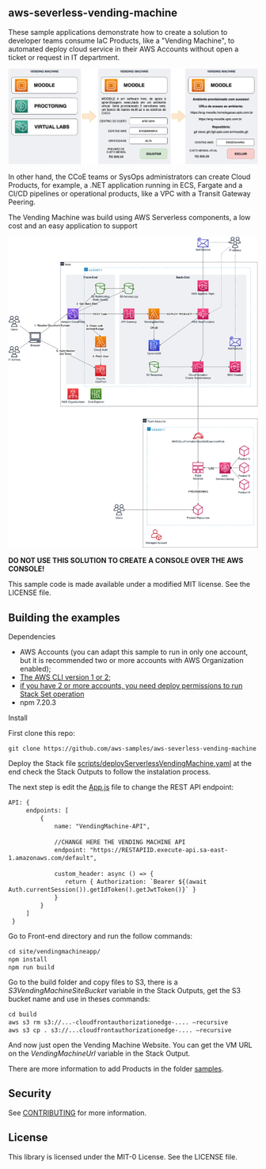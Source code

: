 ## aws-severless-vending-machine

These sample applications demonstrate how to create a solution to developer teams consume IaC Products, like a "Vending Machine", to automated deploy cloud service in their AWS Accounts without open a ticket or request in IT department.

<p align="center">
<img src="/images/vendingmachine-sample.png" width="550">
</p>

In other hand, the CCoE teams or SysOps administrators can create Cloud Products, for example, a .NET application running in ECS, Fargate and a CI/CD pipelines or operational products, like a VPC with a Transit Gateway Peering.

The Vending Machine was build using AWS Serverless components, a low cost and an easy application to support

<p align="center">
<img src="/images/vendingmachine-blogpost.png" width="550">
</p>

**DO NOT USE THIS SOLUTION TO CREATE A CONSOLE OVER THE AWS CONSOLE!**

This sample code is made available under a modified MIT license. See the LICENSE file.

## Building the examples
Dependencies

- AWS Accounts (you can adapt this sample to run in only one account, but it is recommended two or more accounts with AWS Organization enabled);
- [The AWS CLI version 1 or 2](https://docs.aws.amazon.com/cli/latest/userguide/welcome-versions.html);
- [if you have 2 or more accounts, you need deploy permissions to run Stack Set operation](https://docs.aws.amazon.com/AWSCloudFormation/latest/UserGuide/stacksets-prereqs.html)
- npm 7.20.3

Install

First clone this repo:

```
git clone https://github.com/aws-samples/aws-severless-vending-machine
```

Deploy the Stack file [scripts/deployServerlessVendingMachine.yaml](./scripts/deployServerlessVendingMachine.yaml) at the end check the Stack Outputs to follow the instalation process.

The next step is edit the [App.js](site/vendingmachineapp/src/App.js) file to change the REST API endpoint:

```
API: {
     endpoints: [
         {
             name: "VendingMachine-API",

             //CHANGE HERE THE VENDING MACHINE API
             endpoint: "https://RESTAPIID.execute-api.sa-east-1.amazonaws.com/default",

             custom_header: async () => {
                return { Authorization: `Bearer ${(await Auth.currentSession()).getIdToken().getJwtToken()}` }
             }
         }
     ]
 }
```
Go to Front-end directory and run the follow commands:

```
cd site/vendingmachineapp/
npm install
npm run build
```

Go to the build folder and copy files to S3, there is a *S3VendingMachineSiteBucket* variable in the Stack Outputs, get the S3 bucket name and use in theses commands:

```
cd build
aws s3 rm s3://...-cloudfrontauthorizationedge-.... —recursive
aws s3 cp . s3://...cloudfrontauthorizationedge-.... —recursive
```

And now just open the Vending Machine Website. You can get the VM URL on the *VendingMachineUrl* variable in the Stack Output.

There are more information to add Products in the folder [samples](./samples).

## Security

See [CONTRIBUTING](CONTRIBUTING.md#security-issue-notifications) for more information.

## License

This library is licensed under the MIT-0 License. See the LICENSE file.
